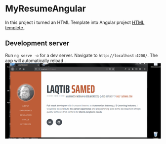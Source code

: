 # MyResumeAngular

In this project i turned an HTML Template into Angular project
[HTML templete ](https://startbootstrap.com/themes/resume/).
## Development server

Run `ng serve -o` for a dev server. Navigate to `http://localhost:4200/`. The app will automatically reload .
![picture](src\assets\img\cvAngular.gif)
